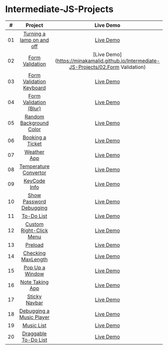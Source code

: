 # Intermediate-JS-Projects






|  #  |            Project             | Live Demo |
| :-: | :----------------------------: | :-------: |
| 01  |       [Turning a lamp on and off](https://github.com/MinaKamaliD/Intermediate-JS-Projects/tree/master/01.Turning%20a%20lamp%20on%20and%20off)       | [Live Demo](https://minakamalid.github.io/Intermediate-JS-Projects/01.Turning%20a%20lamp%20on%20and%20off/)  |
| 02  |     [Form Validation](https://github.com/MinaKamaliD/Intermediate-JS-Projects/tree/master/02.Form%20Validation)    | [Live Demo](https://minakamalid.github.io/Intermediate-JS-Projects/02.Form Validation)  |
| 03  |    [Form Validation Keyboard](https://github.com/MinaKamaliD/Intermediate-JS-Projects/tree/master/03.Form%20Validation%20Keyboard)     | [Live Demo](https://minakamalid.github.io/Intermediate-JS-Projects/)  |
| 04  |  [Form Validation (Blur)](https://github.com/MinaKamaliD/Intermediate-JS-Projects/tree/master/04.Form%20Validation%20(Blur))  | [Live Demo](https://minakamalid.github.io/Intermediate-JS-Projects/)  |
| 05  | [Random Background Color](https://github.com/MinaKamaliD/Intermediate-JS-Projects/tree/master/05.Random%20Background%20Color)  | [Live Demo](https://minakamalid.github.io/Intermediate-JS-Projects/)  |
| 06  |    [Booking a Ticket](https://github.com/MinaKamaliD/Intermediate-JS-Projects/tree/master/06.Booking%20a%20Ticket)    | [Live Demo](https://minakamalid.github.io/Intermediate-JS-Projects/)  |
| 07  |        [Weather App](https://github.com/MinaKamaliD/Intermediate-JS-Projects/tree/master/07.Weather%20App)       | [Live Demo](https://minakamalid.github.io/Intermediate-JS-Projects/)  |
| 08  |       [Temperature Convertor](https://github.com/MinaKamaliD/Intermediate-JS-Projects/tree/master/08.Temperature%20Convertor)      | [Live Demo](https://minakamalid.github.io/Intermediate-JS-Projects/)  |
| 09  |      [KeyCode Info](https://github.com/MinaKamaliD/Intermediate-JS-Projects/tree/master/09.KeyCode%20Info)       | [Live Demo](https://minakamalid.github.io/Intermediate-JS-Projects/)  |
| 10  |        [Show Password Debugging](https://github.com/MinaKamaliD/Intermediate-JS-Projects/tree/master/10.Show%20Password%20Debugging)       | [Live Demo](https://minakamalid.github.io/Intermediate-JS-Projects/)  |
| 11  |     [To-Do List](https://github.com/MinaKamaliD/Intermediate-JS-Projects/tree/master/11.To-Do%20List)     | [Live Demo](https://minakamalid.github.io/Intermediate-JS-Projects/)  |
| 12  |        [Custom Right-Click Menu](https://github.com/MinaKamaliD/Intermediate-JS-Projects/tree/master/12.Custom%20Right-Click%20Menu)     | [Live Demo](https://minakamalid.github.io/Intermediate-JS-Projects/)  |
| 13  |     [Preload](https://github.com/MinaKamaliD/Intermediate-JS-Projects/tree/master/13.Preload)    | [Live Demo](https://minakamalid.github.io/Intermediate-JS-Projects/)  |
| 14  |        [Checking MaxLength](https://github.com/MinaKamaliD/Intermediate-JS-Projects/tree/master/14.Checking%20MaxLength)     | [Live Demo](https://minakamalid.github.io/Intermediate-JS-Projects/)  |
| 15  |      [Pop Up a Window](https://github.com/MinaKamaliD/Intermediate-JS-Projects/tree/master/15.Pop%20Up%20a%20Window)     | [Live Demo](https://minakamalid.github.io/Intermediate-JS-Projects/)  |
| 16  |        [Note Taking App](https://github.com/MinaKamaliD/Intermediate-JS-Projects/tree/master/16.Note%20Taking%20App)       | [Live Demo](https://minakamalid.github.io/Intermediate-JS-Projects/)  |
| 17  |       [Sticky Navbar](https://github.com/MinaKamaliD/Intermediate-JS-Projects/tree/master/17.Sticky%20Navbar)       | [Live Demo](https://minakamalid.github.io/Intermediate-JS-Projects/)  |
| 18  |     [Debugging a Music Player](https://github.com/MinaKamaliD/Intermediate-JS-Projects/tree/master/18.Debugging%20a%20Music%20Player)   | [Live Demo](https://minakamalid.github.io/Intermediate-JS-Projects/)  |
| 19  |       [Music List](https://github.com/MinaKamaliD/Intermediate-JS-Projects/tree/master/19.Music%20List)       | [Live Demo](https://minakamalid.github.io/Intermediate-JS-Projects/)  |
| 20  | [Draggable To-Do List](https://github.com/MinaKamaliD/Intermediate-JS-Projects/tree/master/20.Draggable%20To-Do%20List) | [Live Demo](https://minakamalid.github.io/Intermediate-JS-Projects/)  |



